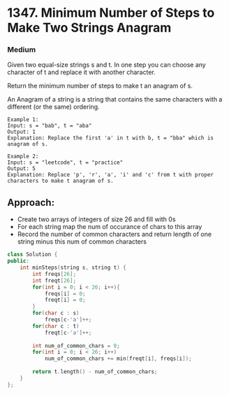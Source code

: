 # 1347. Minimum Number of Steps to Make Two Strings Anagram
### Medium

Given two equal-size strings s and t. In one step you can choose any character of t and replace it with another character.

Return the minimum number of steps to make t an anagram of s.

An Anagram of a string is a string that contains the same characters with a different (or the same) ordering.

    Example 1:
    Input: s = "bab", t = "aba"
    Output: 1
    Explanation: Replace the first 'a' in t with b, t = "bba" which is anagram of s.

    Example 2:
    Input: s = "leetcode", t = "practice"
    Output: 5
    Explanation: Replace 'p', 'r', 'a', 'i' and 'c' from t with proper characters to make t anagram of s.

## Approach:
* Create two arrays of integers of size 26 and fill with 0s
* For each string map the num of occurance of chars to this array
* Record the number of common characters and return length of one string minus this num of common characters


```cpp
class Solution {
public:
    int minSteps(string s, string t) {
        int freqs[26];
        int freqt[26];
        for(int i = 0; i < 26; i++){
            freqs[i] = 0;
            freqt[i] = 0;
        }
        for(char c : s)
            freqs[c-'a']++;
        for(char c : t)
            freqt[c-'a']++;
        
        int num_of_common_chars = 0;
        for(int i = 0; i < 26; i++)
            num_of_common_chars += min(freqt[i], freqs[i]);
        
        return t.length() - num_of_common_chars;
    }
};
```